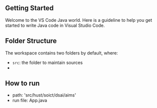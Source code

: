 ## Getting Started

Welcome to the VS Code Java world. Here is a guideline to help you get started to write Java code in Visual Studio Code.

## Folder Structure

The workspace contains two folders by default, where:

- `src`: the folder to maintain sources
- 
## How to run

- path: 'src/hust/soict/dsai/aims'
- run file: App.java
